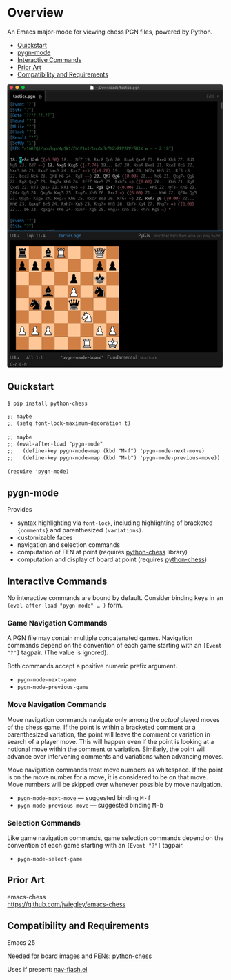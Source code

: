# Overview

An Emacs major-mode for viewing chess PGN files, powered by Python.

 * [Quickstart](#quickstart)
 * [pygn-mode](#pygn-mode)
 * [Interactive Commands](#interactive-commands)
 * [Prior Art](#prior-art)
 * [Compatibility and Requirements](#compatibility-and-requirements)

<a href="/doc/images/pygn-mode-follow.gif">
<img src="/doc/images/pygn-mode-board.png" width=500 />
</a>

## Quickstart

```bash
$ pip install python-chess
```

```elisp
;; maybe
;; (setq font-lock-maximum-decoration t)

;; maybe
;; (eval-after-load "pygn-mode"
;;   (define-key pygn-mode-map (kbd "M-f") 'pygn-mode-next-move)
;;   (define-key pygn-mode-map (kbd "M-b") 'pygn-mode-previous-move))

(require 'pygn-mode)
```

## pygn-mode

Provides

 * syntax highlighting via `font-lock`, including highlighting of bracketed
   `{comments}` and parenthesized `(variations)`.
 * customizable faces
 * navigation and selection commands
 * computation of FEN at point (requires [python-chess](https://pypi.org/project/python-chess/) library)
 * computation and display of board at point (requires [python-chess](https://pypi.org/project/python-chess/))

## Interactive Commands

No interactive commands are bound by default.  Consider binding keys in an
`(eval-after-load "pygn-mode" … )` form.

### Game Navigation Commands

A PGN file may contain multiple concatenated games.  Navigation commands
depend on the convention of each game starting with an `[Event "?"]` tagpair.
(The value is ignored).

Both commands accept a positive numeric prefix argument.

* `pygn-mode-next-game`
* `pygn-mode-previous-game`

### Move Navigation Commands

Move navigation commands navigate only among the _actual_ played moves of the
chess game.  If the point is within a bracketed comment or a parenthesized
variation, the point will leave the comment or variation in search of a player
move.  This will happen even if the point is looking at a notional move
within the comment or variation.  Similarly, the point will advance over
intervening comments and variations when advancing moves.

Move navigation commands treat move numbers as whitespace.  If the point is
on the move number for a move, it is considered to be on that move.  Move
numbers will be skipped over whenever possible by move navigation.

 * `pygn-mode-next-move` — suggested binding <kbd>M-f</kbd>
 * `pygn-mode-previous-move` — suggested binding <kbd>M-b</kbd>

### Selection Commands

Like game navigation commands, game selection commands depend on the convention
of each game starting with an `[Event "?"]` tagpair.

 * `pygn-mode-select-game`

## Prior Art

emacs-chess  
<https://github.com/jwiegley/emacs-chess>  

## Compatibility and Requirements

Emacs 25

Needed for board images and FENs: [python-chess](https://pypi.org/project/python-chess/)

Uses if present: [nav-flash.el](http://github.com/rolandwalker/nav-flash)
